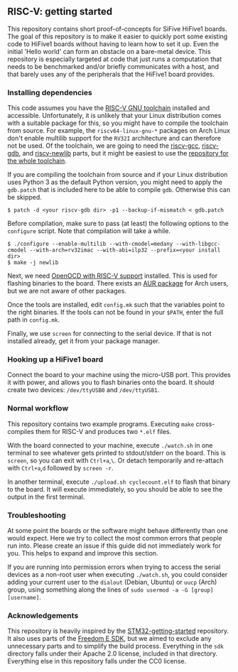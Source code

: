 ## RISC-V: getting started

This repository contains short proof-of-concepts for SiFive HiFive1 boards. The goal of this repository is to make it easier to quickly port some existing code to HiFive1 boards without having to learn how to set it up. Even the initial 'Hello world' can form an obstacle on a bare-metal device. This repository is especially targeted at code that just runs a computation that needs to be benchmarked and/or briefly communicates with a host, and that barely uses any of the peripherals that the HiFive1 board provides.

### Installing dependencies

This code assumes you have the [RISC-V GNU toolchain](https://github.com/riscv/riscv-gnu-toolchain) installed and accessible. Unfortunately, it is unlikely that your Linux distribution comes with a suitable package for this, so you might have to compile the toolchain from source. For example, the `riscv64-linux-gnu-*` packages on Arch Linux don't enable multilib support for the `RV32I` architecture and can therefore not be used. Of the toolchain, we are going to need the [riscv-gcc](https://github.com/riscv/riscv-gcc), [riscv-gdb](https://github.com/riscv/riscv-binutils-gdb), and [riscv-newlib](https://github.com/riscv/riscv-newlib) parts, but it might be easiest to use the [repository for the whole toolchain](https://github.com/riscv/riscv-gnu-toolchain).

If you are compiling the toolchain from source and if your Linux distribution uses Python 3 as the default Python version, you might need to apply the `gdb.patch` that is included here to be able to compile `gdb`. Otherwise this can be skipped.
```
$ patch -d <your riscv-gdb dir> -p1 --backup-if-mismatch < gdb.patch
```

Before compilation, make sure to pass (at least) the following options to the `configure` script. Note that compilation will take a while.
```
$ ./configure --enable-multilib --with-cmodel=medany --with-libgcc-cmodel --with-arch=rv32imac --with-abi=ilp32 --prefix=<your install dir>
$ make -j newlib
```

Next, we need [OpenOCD with RISC-V support](https://github.com/riscv/riscv-openocd) installed. This is used for flashing binaries to the board. There exists an [AUR package](https://aur.archlinux.org/packages/riscv-openocd/) for Arch users, but we are not aware of other packages.

Once the tools are installed, edit `config.mk` such that the variables point to the right binaries. If the tools can not be found in your `$PATH`, enter the full path in `config.mk`.

Finally, we use `screen` for connecting to the serial device. If that is not installed already, get it from your package manager.

### Hooking up a HiFive1 board

Connect the board to your machine using the micro-USB port. This provides it with power, and allows you to flash binaries onto the board. It should create two devices: `/dev/ttyUSB0` and `/dev/ttyUSB1`.

### Normal workflow

This repository contains two example programs. Executing `make` cross-compiles them for RISC-V and produces two `*.elf` files.

With the board connected to your machine, execute `./watch.sh` in one terminal to see whatever gets printed to stdout/stderr on the board. This is `screen`, so you can exit with `Ctrl+a`,`\`. Or detach temporarily and re-attach with `Ctrl+a`,`d` followed by `screen -r`.

In another terminal, execute `./upload.sh cyclecount.elf` to flash that binary to the board. It will execute immediately, so you should be able to see the output in the first terminal.

### Troubleshooting

At some point the boards or the software might behave differently than one would expect. Here we try to collect the most common errors that people run into. Please create an issue if this guide did not immediately work for you. This helps to expand and improve this section.

If you are running into permission errors when trying to access the serial devices as a non-root user when executing `./watch.sh`, you could consider adding your current user to the `dialout` (Debian, Ubuntu) or `uucp` (Arch) group, using something along the lines of `sudo usermod -a -G [group] [username]`.

### Acknowledgements

This repository is heavily inspired by the [STM32-getting-started](https://github.com/joostrijneveld/STM32-getting-started/) repository. It also uses parts of the [Freedom E SDK](https://github.com/sifive/freedom-e-sdk/), but we aimed to exclude any unnecessary parts and to simplify the build process. Everything in the `sdk` directory falls under their Apache 2.0 license, included in that directory. Everything else in this repository falls under the CC0 license.
